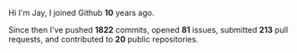 Hi I'm Jay, I joined Github **10** years ago.

Since then I've pushed **1822** commits, opened **81** issues, submitted **213** pull requests, and contributed to **20** public repositories.
